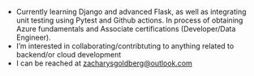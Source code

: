 - Currently learning Django and advanced Flask, as well as integrating unit testing using Pytest and Github actions. In process of obtaining Azure fundamentals and Associate certifications (Developer/Data Engineer).
- I’m interested in collaborating/contribtuting to anything related to backend/or cloud development
- I can be reached at zacharysgoldberg@outlook.com

<!---
zacharysgoldberg/zacharysgoldberg is a ✨ special ✨ repository because its `README.md` (this file) appears on your GitHub profile.
You can click the Preview link to take a look at your changes.
--->
